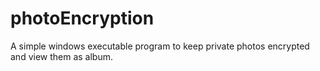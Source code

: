 # photoEncryption
A simple windows executable program to keep private photos encrypted and view them as album.
